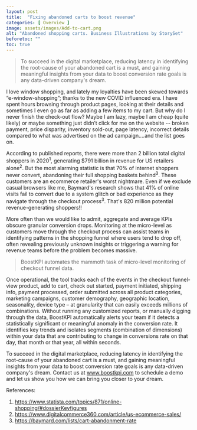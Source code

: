 ```yaml
---
layout: post
title:  "Fixing abandoned carts to boost revenue"
categories: [ Overview ]
image: assets/images/Add-to-cart.png
alt: "Abandoned shopping carts. Business Illustrations by StorySet"
beforetoc: ""
toc: true
---
```


> To succeed in the digital marketplace, reducing latency in identifying the root-cause of your abandoned cart is a must, and gaining meaningful insights from your data to boost conversion rate goals is any data-driven company's dream.


I love window shopping, and lately my loyalties have been skewed towards “e-window-shopping”; thanks to the new COVID influenced era. I have spent hours browsing through product pages, looking at their details and sometimes I even go as far as adding a few items to my cart. But why do I never finish the check-out flow? Maybe I am lazy, maybe I am cheap (quite likely) or maybe something just didn’t click for me on the website -- broken payment, price disparity, inventory sold-out, page latency, incorrect details compared to what was advertised on the ad campaign….and the list goes on.

According to published reports, there were more than 2 billion total digital shoppers in 2020<sup>1</sup>,  generating $791 billion in revenue for US retailers alone<sup>2</sup>. But the most alarming statistic is that 70% of internet shoppers never convert, abandoning their full shopping baskets behind<sup>3</sup>. These customers are an ecommerce retailer's worst nightmare. Even if we exclude casual browsers like me, Baymard's research shows that 41% of online visits fail to convert due to a system glitch or bad experience as they navigate through the checkout process<sup>3</sup>. That's 820 million potential revenue-generating shoppers!!

More often than we would like to admit, aggregate and average KPIs obscure granular conversion drops. Monitoring at the micro-level as customers move through the checkout process can assist teams in identifying patterns in the shopping funnel where users tend to drop off, often revealing previously unknown insights or triggering a warning for revenue teams before the problem becomes massive.

> BoostKPI automates the mammoth task of micro-level monitoring of checkout funnel data.

Once operational, the tool tracks each of the events in the checkout funnel- view product, add to cart, check out started, payment initiated, shipping info, payment processed, order submitted across all product categories, marketing campaigns, customer demography, geographic location, seasonality, device type – at granularity that can easily exceeds millions of combinations. Without running any customized reports, or manually digging through the data, BoostKPI automatically alerts your team if it detects a statistically significant or meaningful anomaly in the conversion rate. It identifies key trends and isolates segments (combination of dimensions) within your data that are contributing to change in conversions rate on that day, that month or that year, all within seconds.

To succeed in the digital marketplace, reducing latency in identifying the root-cause of your abandoned cart is a must, and gaining meaningful insights from your data to boost conversion rate goals is any data-driven company's dream. Contact us at <a target="_blank" href="https://www.boostkpi.com" class="">www.boostkpi.com</a> to schedule a demo and let us show you how we can bring you closer to your dream.

References:

1. https://www.statista.com/topics/871/online-shopping/#dossierKeyfigures
2. https://www.digitalcommerce360.com/article/us-ecommerce-sales/
3. https://baymard.com/lists/cart-abandonment-rate
